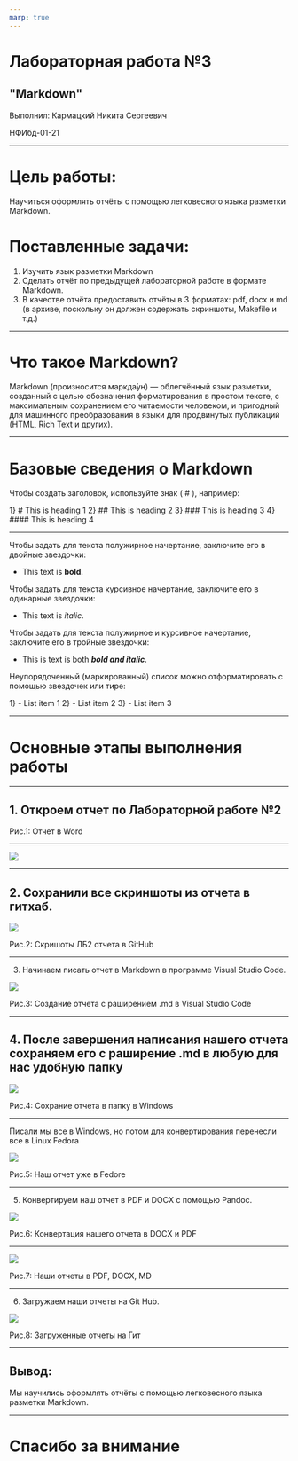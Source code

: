 ```yaml
---
marp: true
---
```


# Лабораторная работа №3

## "Markdown"

Выполнил: Кармацкий Никита Сергеевич

НФИбд-01-21

___

# Цель работы:

Научиться оформлять отчёты с помощью легковесного языка разметки Markdown.

# Поставленные задачи:

1. Изучить язык разметки Markdown
2. Сделать отчёт по предыдущей лабораторной работе в формате Markdown.
3. В качестве отчёта предоставить отчёты в 3 форматах: pdf, docx и md (в архиве,
поскольку он должен содержать скриншоты, Makefile и т.д.)

___

# Что такое Markdown?

Markdown (произносится маркда́ун) — облегчённый язык разметки, созданный с
целью обозначения форматирования в простом тексте, с максимальным
сохранением его читаемости человеком, и пригодный для машинного
преобразования в языки для продвинутых публикаций (HTML, Rich Text и других).

___

# Базовые сведения о Markdown

Чтобы создать заголовок, используйте знак ( # ), например:

1} # This is heading 1
2} ## This is heading 2
3} ### This is heading 3
4} #### This is heading 4

___


Чтобы задать для текста полужирное начертание, заключите его в двойные
звездочки:

- This text is **bold**.

Чтобы задать для текста курсивное начертание, заключите его в одинарные
звездочки:

- This text is *italic*.

Чтобы задать для текста полужирное и курсивное начертание, заключите его в
тройные звездочки:

- This is text is both ***bold and italic***.

Неупорядоченный (маркированный) список можно отформатировать с помощью
звездочек или тире:

1} - List item 1
2} - List item 2
3} - List item 3

___

# Основные этапы выполнения работы

___

## 1. Откроем отчет по Лабораторной работе №2

Рис.1: Отчет в Word

___

![](pictures_lab03/1.png)

___

## 2. Сохранили все скриншоты из отчета в гитхаб.

![](pictures_lab03/2.png)

Рис.2: Cкришоты ЛБ2 отчета в GitHub

___

3. Начинаем писать отчет в Markdown в программе Visual Studio Code.

![](pictures_lab03/3.png)

Рис.3: Создание отчета с раширением .md в Visual Studio Code

___ 

## 4. После завершения написания нашего отчета сохраняем его с раширение .md в любую для нас удобную папку

![](pictures_lab03/4.png)

Рис.4: Сохрание отчета в папку в Windows

___

Писали мы все в Windows, но потом для конвертирования перенесли все в Linux Fedora

![](pictures_lab03/5.png)

Рис.5: Наш отчет уже в Fedore

___

5. Конвертируем наш отчет в PDF и DOCX с помощью Pandoc.


![](pictures_lab03/6.png)

Рис.6: Конвертация нашего отчета в DOCX и PDF

___



![](pictures_lab03/7.png)

Рис.7: Наши отчеты в PDF, DOCX, MD

___

6. Загружаем наши отчеты на Git Hub.

![](pictures_lab03/9.png)

Рис.8: Загруженные отчеты на Гит

___

## Вывод: 

Мы научились оформлять отчёты с помощью легковесного языка разметки Markdown.

___
# Спасибо за внимание